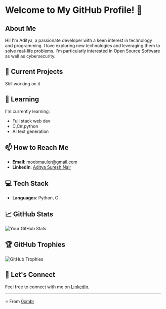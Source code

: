 # Welcome to My GitHub Profile! 👋

## About Me

Hi! I'm Aditya, a passionate developer with a keen interest in technology and programming. I love exploring new technologies and leveraging them to solve real-life problems. I'm particularly interested in Open Source Software as well as cybersecurity.

## 🔭 Current Projects

Still working on it

## 🌱 Learning

I'm currently learning:
- Full stack web dev
- C,C#,python
- AI text generation

## 📫 How to Reach Me

- **Email**: [moobmauler@gmail.com](mailto:moobmauler@gmail.com)
- **LinkedIn**: [Aditya Suresh Nair](https://www.linkedin.com/in/adityasureshnair)

## 💻 Tech Stack

- **Languages**: Python, C


## 📈 GitHub Stats

![Your GitHub Stats](https://github-readme-stats.vercel.app/api?username=0xmbr&show_icons=true&theme=radical)

## 🏆 GitHub Trophies

![GitHub Trophies](https://github-profile-trophy.vercel.app/?username=0xmbr&theme=onedark)

## 🤝 Let's Connect

Feel free to connect with me on [LinkedIn](https://www.linkedin.com/in/adityasureshnair).

---

⭐️ From [0xmbr](https://github.com/0xmbr)
